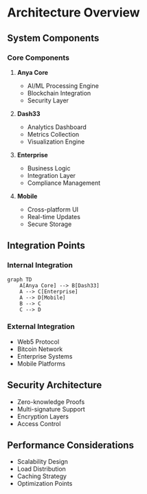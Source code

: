 <!-- markdownlint-disable MD013 line-length -->

# Architecture Overview

## System Components

### Core Components
1. **Anya Core**
   - AI/ML Processing Engine
   - Blockchain Integration
   - Security Layer

2. **Dash33**
   - Analytics Dashboard
   - Metrics Collection
   - Visualization Engine

3. **Enterprise**
   - Business Logic
   - Integration Layer
   - Compliance Management

4. **Mobile**
   - Cross-platform UI
   - Real-time Updates
   - Secure Storage

## Integration Points

### Internal Integration
```mermaid
graph TD
    A[Anya Core] --> B[Dash33]
    A --> C[Enterprise]
    A --> D[Mobile]
    B --> C
    C --> D
```

### External Integration
- Web5 Protocol
- Bitcoin Network
- Enterprise Systems
- Mobile Platforms

## Security Architecture
- Zero-knowledge Proofs
- Multi-signature Support
- Encryption Layers
- Access Control

## Performance Considerations
- Scalability Design
- Load Distribution
- Caching Strategy
- Optimization Points

